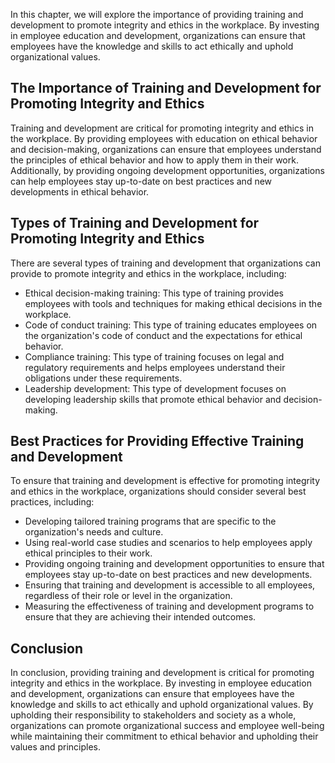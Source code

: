
In this chapter, we will explore the importance of providing training and development to promote integrity and ethics in the workplace. By investing in employee education and development, organizations can ensure that employees have the knowledge and skills to act ethically and uphold organizational values.

The Importance of Training and Development for Promoting Integrity and Ethics
-----------------------------------------------------------------------------

Training and development are critical for promoting integrity and ethics in the workplace. By providing employees with education on ethical behavior and decision-making, organizations can ensure that employees understand the principles of ethical behavior and how to apply them in their work. Additionally, by providing ongoing development opportunities, organizations can help employees stay up-to-date on best practices and new developments in ethical behavior.

Types of Training and Development for Promoting Integrity and Ethics
--------------------------------------------------------------------

There are several types of training and development that organizations can provide to promote integrity and ethics in the workplace, including:

* Ethical decision-making training: This type of training provides employees with tools and techniques for making ethical decisions in the workplace.
* Code of conduct training: This type of training educates employees on the organization's code of conduct and the expectations for ethical behavior.
* Compliance training: This type of training focuses on legal and regulatory requirements and helps employees understand their obligations under these requirements.
* Leadership development: This type of development focuses on developing leadership skills that promote ethical behavior and decision-making.

Best Practices for Providing Effective Training and Development
---------------------------------------------------------------

To ensure that training and development is effective for promoting integrity and ethics in the workplace, organizations should consider several best practices, including:

* Developing tailored training programs that are specific to the organization's needs and culture.
* Using real-world case studies and scenarios to help employees apply ethical principles to their work.
* Providing ongoing training and development opportunities to ensure that employees stay up-to-date on best practices and new developments.
* Ensuring that training and development is accessible to all employees, regardless of their role or level in the organization.
* Measuring the effectiveness of training and development programs to ensure that they are achieving their intended outcomes.

Conclusion
----------

In conclusion, providing training and development is critical for promoting integrity and ethics in the workplace. By investing in employee education and development, organizations can ensure that employees have the knowledge and skills to act ethically and uphold organizational values. By upholding their responsibility to stakeholders and society as a whole, organizations can promote organizational success and employee well-being while maintaining their commitment to ethical behavior and upholding their values and principles.

